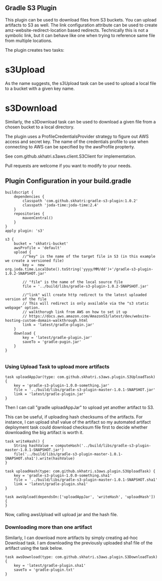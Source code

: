 Gradle S3 Plugin
----------------

This plugin can be used to download files from S3 buckets. You can upload artifacts to S3 as well. The link configuration attribute can be used to create amz-website-redirect-location based redirects. Technically this is not a symbolic link, but it can behave like one when trying to reference same file from multiple locations.

The plugin creates two tasks:

# s3Upload
As the name suggests, the s3Upload task can be used to upload a local file to a bucket with a given key name.

# s3Download
Similarly, the s3Download task can be used to download a given file from a chosen bucket to a local directory.

The plugin uses a ProfileCredentialsProvider strategy to figure out AWS access and secret key. The
name of the credentials profile to use when connecting to AWS can be specified by the awsProfile
propterty.

See com.github.skhatri.s3aws.client.S3Client for implementation.

Pull requests are welcome if you want to modify to your needs.

Plugin Configuration in your build.gradle
-----------------------------------------
```
buildscript {
    dependencies {
        classpath 'com.github.skhatri:gradle-s3-plugin:1.0.2'
        classpath 'joda-time:joda-time:2.4'
    }
    repositories {
        mavenCentral()
    }
}
apply plugin: 's3'

s3 {
    bucket = 'skhatri-bucket'
    awsProfile = 'default'
    upload {
        //"key" is the name of the target file in S3 (in this example we create a versioned file)
        key =  new org.joda.time.LocalDate().toString('yyyy/MM/dd')+'/gradle-s3-plugin-1.0.2-SNAPSHOT.jar'
        
        // "file" is the name of the local source file
        file = '../build/libs/gradle-s3-plugin-1.0.2-SNAPSHOT.jar'
        
        //"link" will create http redirect to the latest uploaded version of the file
        // This will redirect is only available via the "s3 static webpage" option. 
        // walkthorugh link from AWS on how to set it up
        // https://docs.aws.amazon.com/AmazonS3/latest/dev/website-hosting-custom-domain-walkthrough.html
        link = 'latest/gradle-plugin.jar'
    }
    download {
        key = 'latest/gradle-plugin.jar'
        saveTo = 'gradle-pugin.jar'
    }
}


```

### Using Upload Task to upload more artifacts ###
```
task uploadAppJar(type: com.github.skhatri.s3aws.plugin.S3UploadTask) {
    key = 'gradle-s3-plugin-1.0.0-something.jar'
    file = '../build/libs/gradle-s3-plugin-master-1.0.1-SNAPSHOT.jar'
    link = 'latest/gradle-plugin.jar'
}
```
Then I can call "gradle uploadAppJar" to upload yet another artifact to S3.

This can be useful, if uploading hash checksums of the artifacts. For instance, I can upload sha1 value of the artifact so my automated artifact deployment task could download checksum file first to decide whether downloading the big artifact is worth it.

```
task writeHash() {
    String hashValue = computeHash('../build/libs/gradle-s3-plugin-master-1.0.1-SNAPSHOT.jar')
    file('../build/libs/gradle-s3-plugin-master-1.0.1-SNAPSHOT.sha1').write(hashValue)
}

task uploadHash(type: com.github.skhatri.s3aws.plugin.S3UploadTask) {
    key = 'gradle-s3-plugin-1.0.0-something.sha1'
    file = '../build/libs/gradle-s3-plugin-master-1.0.1-SNAPSHOT.sha1'
    link = 'latest/gradle-plugin.sha1'
}

task awsUpload(dependsOn:['uploadAppJar', 'writeHash', 'uploadHash']) {
}
```
Now, calling awsUpload will upload jar and the hash file.

### Downloading more than one artifact ###

Similarly, I can download more artifacts by simply creating ad-hoc Download task. I am downloading the previously uploaded sha1 file of the artifact using the task below.

```
task awsDownload(type: com.github.skhatri.s3aws.plugin.S3DownloadTask) {
    key = 'latest/gradle-plugin.sha1'
    saveTo = 'gradle-plugin.txt'
}
```


